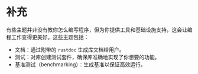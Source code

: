 # 补充

有些主题并非没有教你怎么编写程序，但为你提供工具和基础设施支持，这会让编程工作变得更美好。这些主题包括：

* 文档：通过附带的 `rustdoc` 生成库文档给用户。
* 测试：对库创建测试套件，确保库准确地实现了你想要的功能。
* 基准测试（benchmarking）：生成基准以保证高效运行。
